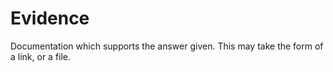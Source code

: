 # Evidence
Documentation which supports the answer given. This may take the form of a link, or a file.